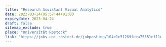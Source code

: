 ```yaml
---
title: "Research Assistant Visual Analytics"
date: 2023-03-24T05:57:44+01:00
expirydate: 2023-04-24
draft: false
sitemap_exclude: true
place: "Universität Rostock"
link: "https://jobs.uni-rostock.de/jobposting/104e1e51289feea75551ef11dc0f0f1234fcc9f80"
---
```

